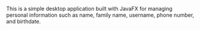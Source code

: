 This is a simple desktop application built with JavaFX for managing personal information such as name, family name, username, phone number, and birthdate.
